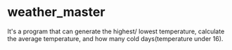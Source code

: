 # weather_master
It's a program that can generate the highest/ lowest temperature, calculate the average temperature, and how many cold days(temperature under 16).

